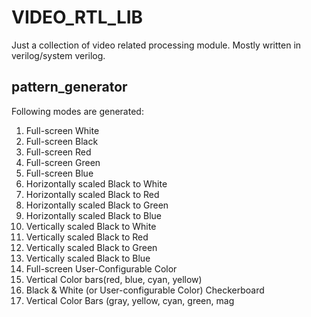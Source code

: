 # VIDEO_RTL_LIB
Just a collection of video related processing module. Mostly written in verilog/system verilog.
## pattern_generator
Following modes are generated:
 1. Full-screen White
 2. Full-screen Black
 3. Full-screen Red
 4. Full-screen Green
 5. Full-screen Blue
 6. Horizontally scaled Black to White
 7. Horizontally scaled Black to Red
 8. Horizontally scaled Black to Green
 9. Horizontally scaled Black to Blue
 10. Vertically scaled Black to White
 11. Vertically scaled Black to Red
 12. Vertically scaled Black to Green
 13. Vertically scaled Black to Blue
 14. Full-screen User-Configurable Color
 15. Vertical Color bars(red, blue, cyan, yellow)
 16. Black & White (or User-configurable Color) Checkerboard
 17. Vertical Color Bars (gray, yellow, cyan, green, mag